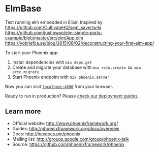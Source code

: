 # ElmBase

Test running elm embedded in Elixir.
Inspired by https://github.com/CultivateHQ/seat_saver/wiki
https://github.com/justinwoo/elm-simple-ports-example/blob/master/src/elm/App.elm
https://yobriefca.se/blog/2015/08/02/deconstructing-your-first-elm-app/

To start your Phoenix app:

  1. Install dependencies with `mix deps.get`
  2. Create and migrate your database with `mix ecto.create && mix ecto.migrate`
  3. Start Phoenix endpoint with `mix phoenix.server`

Now you can visit [`localhost:4000`](http://localhost:4000) from your browser.

Ready to run in production? Please [check our deployment guides](http://www.phoenixframework.org/docs/deployment).

## Learn more

  * Official website: http://www.phoenixframework.org/
  * Guides: http://phoenixframework.org/docs/overview
  * Docs: http://hexdocs.pm/phoenix
  * Mailing list: http://groups.google.com/group/phoenix-talk
  * Source: https://github.com/phoenixframework/phoenix
